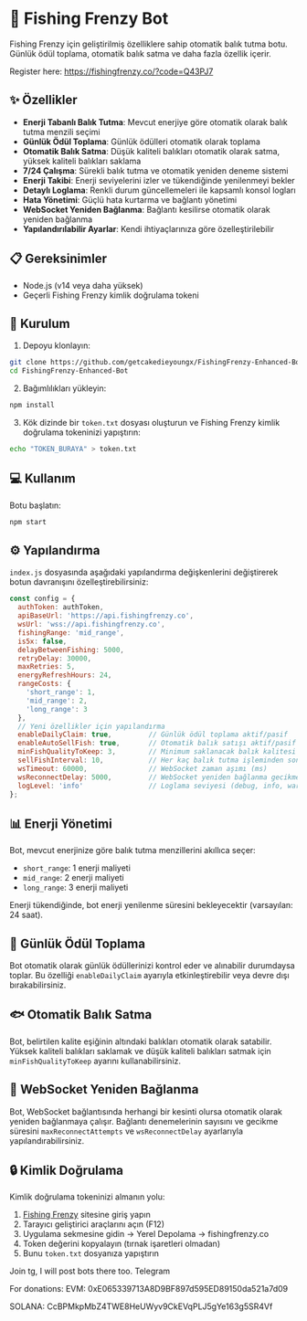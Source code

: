 # 🎣 Fishing Frenzy  Bot

Fishing Frenzy için geliştirilmiş özelliklere sahip otomatik balık tutma botu. Günlük ödül toplama, otomatik balık satma ve daha fazla özellik içerir.

Register here: https://fishingfrenzy.co/?code=Q43PJ7

## ✨ Özellikler

- **Enerji Tabanlı Balık Tutma**: Mevcut enerjiye göre otomatik olarak balık tutma menzili seçimi
- **Günlük Ödül Toplama**: Günlük ödülleri otomatik olarak toplama
- **Otomatik Balık Satma**: Düşük kaliteli balıkları otomatik olarak satma, yüksek kaliteli balıkları saklama
- **7/24 Çalışma**: Sürekli balık tutma ve otomatik yeniden deneme sistemi
- **Enerji Takibi**: Enerji seviyelerini izler ve tükendiğinde yenilenmeyi bekler
- **Detaylı Loglama**: Renkli durum güncellemeleri ile kapsamlı konsol logları
- **Hata Yönetimi**: Güçlü hata kurtarma ve bağlantı yönetimi
- **WebSocket Yeniden Bağlanma**: Bağlantı kesilirse otomatik olarak yeniden bağlanma
- **Yapılandırılabilir Ayarlar**: Kendi ihtiyaçlarınıza göre özelleştirilebilir

## 📋 Gereksinimler

- Node.js (v14 veya daha yüksek)
- Geçerli Fishing Frenzy kimlik doğrulama tokeni

## 🚀 Kurulum

1. Depoyu klonlayın:
```bash
git clone https://github.com/getcakedieyoungx/FishingFrenzy-Enhanced-Bot.git
cd FishingFrenzy-Enhanced-Bot
```

2. Bağımlılıkları yükleyin:
```bash
npm install
```

3. Kök dizinde bir `token.txt` dosyası oluşturun ve Fishing Frenzy kimlik doğrulama tokeninizi yapıştırın:
```bash
echo "TOKEN_BURAYA" > token.txt
```

## 💻 Kullanım

Botu başlatın:
```bash
npm start
```

## ⚙️ Yapılandırma

`index.js` dosyasında aşağıdaki yapılandırma değişkenlerini değiştirerek botun davranışını özelleştirebilirsiniz:

```javascript
const config = {
  authToken: authToken,
  apiBaseUrl: 'https://api.fishingfrenzy.co',
  wsUrl: 'wss://api.fishingfrenzy.co',
  fishingRange: 'mid_range', 
  is5x: false,
  delayBetweenFishing: 5000,
  retryDelay: 30000,
  maxRetries: 5,
  energyRefreshHours: 24, 
  rangeCosts: {
    'short_range': 1,
    'mid_range': 2,
    'long_range': 3
  },
  // Yeni özellikler için yapılandırma
  enableDailyClaim: true,         // Günlük ödül toplama aktif/pasif
  enableAutoSellFish: true,       // Otomatik balık satışı aktif/pasif
  minFishQualityToKeep: 3,        // Minimum saklanacak balık kalitesi (1-5 arası)
  sellFishInterval: 10,           // Her kaç balık tutma işleminden sonra satış yapılacak
  wsTimeout: 60000,               // WebSocket zaman aşımı (ms)
  wsReconnectDelay: 5000,         // WebSocket yeniden bağlanma gecikmesi (ms)
  logLevel: 'info'                // Loglama seviyesi (debug, info, warn, error)
};
```

## 📊 Enerji Yönetimi

Bot, mevcut enerjinize göre balık tutma menzillerini akıllıca seçer:
- `short_range`: 1 enerji maliyeti
- `mid_range`: 2 enerji maliyeti
- `long_range`: 3 enerji maliyeti

Enerji tükendiğinde, bot enerji yenilenme süresini bekleyecektir (varsayılan: 24 saat).

## 🎁 Günlük Ödül Toplama

Bot otomatik olarak günlük ödüllerinizi kontrol eder ve alınabilir durumdaysa toplar. Bu özelliği `enableDailyClaim` ayarıyla etkinleştirebilir veya devre dışı bırakabilirsiniz.

## 🐟 Otomatik Balık Satma

Bot, belirtilen kalite eşiğinin altındaki balıkları otomatik olarak satabilir. Yüksek kaliteli balıkları saklamak ve düşük kaliteli balıkları satmak için `minFishQualityToKeep` ayarını kullanabilirsiniz.

## 🔄 WebSocket Yeniden Bağlanma

Bot, WebSocket bağlantısında herhangi bir kesinti olursa otomatik olarak yeniden bağlanmaya çalışır. Bağlantı denemelerinin sayısını ve gecikme süresini `maxReconnectAttempts` ve `wsReconnectDelay` ayarlarıyla yapılandırabilirsiniz.

## 🔒 Kimlik Doğrulama

Kimlik doğrulama tokeninizi almanın yolu:
1. [Fishing Frenzy](https://fishingfrenzy.co/) sitesine giriş yapın
2. Tarayıcı geliştirici araçlarını açın (F12)
3. Uygulama sekmesine gidin → Yerel Depolama → fishingfrenzy.co
4. Token değerini kopyalayın (tırnak işaretleri olmadan)
5. Bunu `token.txt` dosyanıza yapıştırın


Join tg, I will post bots there too.
Telegram

For donations:
EVM: 0xE065339713A8D9BF897d595ED89150da521a7d09

SOLANA: CcBPMkpMbZ4TWE8HeUWyv9CkEVqPLJ5gYe163g5SR4Vf
